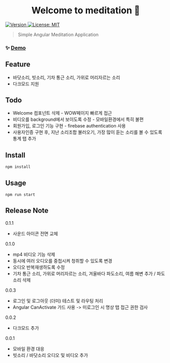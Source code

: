<h1 align="center">Welcome to meditation 👋</h1>
<p>
  <a href="https://meditation-for-developer.firebaseapp.com/" target="_blank">
    <img alt="Version" src="https://img.shields.io/badge/meditation-0.1.0-green">
  </a>
  <a href="#" target="_blank">
    <img alt="License: MIT" src="https://img.shields.io/badge/License-MIT-yellow.svg" />
  </a>
</p>

> Simple Angular Meditation Application 

### ✨ [Demo](https://meditation-for-developer.firebaseapp.com)

## Feature

* 바닷소리, 빗소리, 기차 통근 소리, 가위로 머리자르는 소리
* 다크모드 지원

## Todo

* Welcome 컴포넌트 삭제 - WOW페이지 빠르게 접근
* 비디오를 background에서 보이도록 수정 - 모바일환경에서 특히 불편
* 회원가입, 로그인 기능 구현 - firebase authentication 사용
* 사용자인증 구현 후, 지난 소리조합 불러오기, 가장 많이 듣는 소리를 볼 수 있도록 통계 탭 추가

## Install

```sh
npm install
```

## Usage

```sh
npm run start
```

## Release Note
0.1.1
* 사운드 아이콘 전면 교체

0.1.0
* mp4 비디오 기능 삭제
* 동시에 여러 오디오를 중첩시켜 청취할 수 있도록 변경
* 오디오 반복재생하도록 수정
* 기차 통근 소리, 가위로 머리자르는 소리, 겨울바다 파도소리, 여름 해변 추가 / 파도 소리 삭제

0.0.3
* 로그인 및 로그아웃 (더미) 테스트 및 라우팅 처리
* Angular CanActivate 가드 사용 -> 미로그인 시 명상 탭 접근 권한 검사

0.0.2
* 다크모드 추가

0.0.1
* 모바일 환경 대응
* 빗소리 / 바닷소리 오디오 및 비디오 추가
